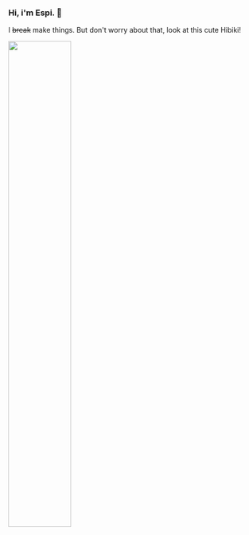 ### Hi, i'm Espi. 👋
I ~~break~~ make things. But don't worry about that, look at this cute Hibiki!

<img src="https://i.imgur.com/4pUsEbX.jpg" width="50%" height="50%">

